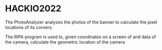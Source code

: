 # HACKIO2022

The PhotoAnalyzer analyzes the photos of the banner to calculate the pixel locations of its corners.

The RIPA program is used to, given coordinates on a screen of and data of the camera, calculate the geometric location of the camera
